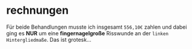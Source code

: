 # rechnungen
Für beide Behandlungen musste ich insgesamt `556,10€` zahlen und dabei ging es **NUR** um eine **fingernagelgroße** Risswunde an der `linken Hintergliedmaße`. Das ist grotesk...
